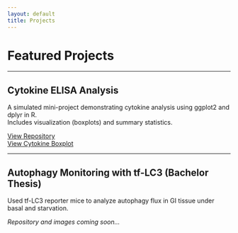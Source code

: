 ```yaml
---
layout: default
title: Projects
---
```


# Featured Projects

---

## Cytokine ELISA Analysis

A simulated mini-project demonstrating cytokine analysis using ggplot2 and dplyr in R.  
Includes visualization (boxplots) and summary statistics.

[View Repository](https://github.com/dkMarina/Cytokine_ELISA_Analysis)  
[View Cytokine Boxplot](assets/cytokine_plot.png)

---

## Autophagy Monitoring with tf-LC3 (Bachelor Thesis)

Used tf-LC3 reporter mice to analyze autophagy flux in GI tissue under basal and starvation.

_Repository and images coming soon..._
